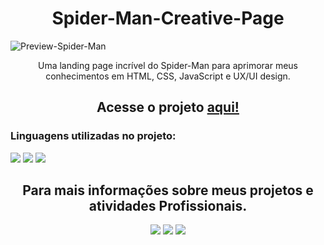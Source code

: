 <h1 align="center" >Spider-Man-Creative-Page</h1>

![Preview-Spider-Man](https://github.com/user-attachments/assets/aab096cd-0dd3-4e40-a474-1eaa22b21ec7)


<p align="center" >Uma landing page incrível do Spider-Man para aprimorar meus conhecimentos em HTML, CSS, JavaScript e UX/UI design.</p>

<h2 align="center" >Acesse o projeto  <a href="https://mariacldev.github.io/Spider-Man-Creative-Page/"> aqui!</a></h2>

<h3>Linguagens utilizadas no projeto:</h3>
<p float="left">
<img src="https://img.shields.io/badge/HTML5-E34F26?style=for-the-badge&logo=html5&logoColor=white" />
<img src="https://img.shields.io/badge/CSS3-1572B6?style=for-the-badge&logo=css3&logoColor=white" />
<img src="https://img.shields.io/badge/JavaScript-F7DF1E?style=for-the-badge&logo=javascript&logoColor=black" />
</p>

<h2 align="center" >Para mais informações sobre meus projetos e atividades Profissionais.</h2>

<p align="center" float="left">
<a href="https://www.linkedin.com/in/mariacldev/"><img src= "https://img.shields.io/badge/LinkedIn-0077B5?style=for-the-badge&logo=linkedin&logoColor=white"/></a>
<a [href="mariaclarasantsilva716@gmail.com](mailto:href=%22mariaclarasantsilva716@gmail.com)"><img src= "https://img.shields.io/badge/Gmail-D14836?style=for-the-badge&logo=gmail&logoColor=white"/></a>
<a href="https://dribbble.com/shots/24573972-Spider-Man-Page"><img src="https://img.shields.io/badge/Dribbble-EA4C89?style=for-the-badge&logo=dribbble&logoColor=white"/></a>
</p>

